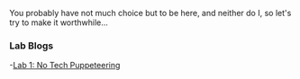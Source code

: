 You probably have not much choice but to be here, and neither do I, so let's try to make it worthwhile... 

### Lab Blogs
-[Lab 1: No Tech Puppeteering]()
